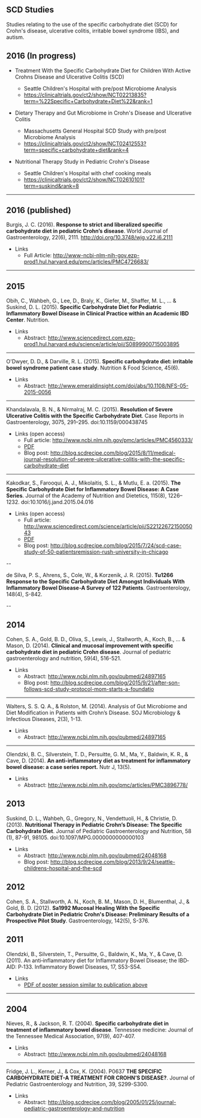 ## SCD Studies

Studies relating to the use of the specific carbohydrate diet (SCD) for Crohn's disease, ulcerative colitis, irritable bowel syndrome (IBS), and autism.

## 2016 (In progress)

- Treatment With the Specific Carbohydrate Diet for Children With Active Crohns Disease and Ulcerative Colitis (SCD)
  - Seattle Children's Hospital with pre/post Microbiome Analysis
  - https://clinicaltrials.gov/ct2/show/NCT02213835?term=%22Specific+Carbohydrate+Diet%22&rank=1

- Dietary Therapy and Gut Microbiome in Crohn's Disease and Ulcerative Colitis
  - Massachusetts General Hospital SCD Study with pre/post Microbiome Analysis
  - https://clinicaltrials.gov/ct2/show/NCT02412553?term=specific+carbohydrate+diet&rank=4

- Nutritional Therapy Study in Pediatric Crohn's Disease
  - Seattle Children's Hospital with chef cooking meals
  - https://clinicaltrials.gov/ct2/show/NCT02610101?term=suskind&rank=8 

--- 


## 2016 (published)

Burgis, J. C. (2016). **Response to strict and liberalized specific carbohydrate diet in pediatric Crohn’s disease**. World Journal of Gastroenterology, 22(6), 2111. http://doi.org/10.3748/wjg.v22.i6.2111

 - Links
   - Full Article: http://www-ncbi-nlm-nih-gov.ezp-prod1.hul.harvard.edu/pmc/articles/PMC4726683/


---

## 2015

Obih, C., Wahbeh, G., Lee, D., Braly, K., Giefer, M., Shaffer, M. L., ... & Suskind, D. L. (2015). **Specific Carbohydrate Diet for Pediatric Inflammatory Bowel Disease in Clinical Practice within an Academic IBD Center**. Nutrition.

 - Links
   - Abstract: http://www.sciencedirect.com.ezp-prod1.hul.harvard.edu/science/article/pii/S0899900715003895

---

O'Dwyer, D. D., & Darville, R. L. (2015). **Specific carbohydrate diet: irritable bowel syndrome patient case study**. Nutrition & Food Science, 45(6).
 - Links
   - Abstract: http://www.emeraldinsight.com/doi/abs/10.1108/NFS-05-2015-0056


---

Khandalavala, B. N., & Nirmalraj, M. C. (2015). **Resolution of Severe Ulcerative Colitis with the Specific Carbohydrate Diet**. Case Reports in Gastroenterology, 3075, 291–295. doi:10.1159/000438745
  - Links (open access)
    - Full article: http://www.ncbi.nlm.nih.gov/pmc/articles/PMC4560333/
    - [PDF](unrestricted-pdfs/khandalavala-2015.pdf "khandalavala-2015.pdf")
    - Blog post: http://blog.scdrecipe.com/blog/2015/8/11/medical-journal-resolution-of-severe-ulcerative-colitis-with-the-specific-carbohydrate-diet

---
Kakodkar, S., Farooqui, A. J., Mikolaitis, S. L., & Mutlu, E. a. (2015). **The Specific Carbohydrate Diet for Inflammatory Bowel Disease: A Case Series**. Journal of the Academy of Nutrition and Dietetics, 115(8), 1226–1232. doi:10.1016/j.jand.2015.04.016

  - Links (open access)
    - Full article: http://www.sciencedirect.com/science/article/pii/S2212267215005043
    - [PDF](unrestricted-pdfs/kakodkar-scd-2015.pdf "kakodkar-scd-2015.pdf")
    - Blog post: http://blog.scdrecipe.com/blog/2015/7/24/scd-case-study-of-50-patientsremission-rush-university-in-chicago

--

de Silva, P. S., Ahrens, S., Cole, W., & Korzenik, J. R. (2015). **Tu1266 Response to the Specific Carbohydrate Diet Amongst Individuals With Inflammatory Bowel Disease-A Survey of 122 Patients**. Gastroenterology, 148(4), S-842.

--
## 2014

Cohen, S. A., Gold, B. D., Oliva, S., Lewis, J., Stallworth, A., Koch, B., ... & Mason, D. (2014). **Clinical and mucosal improvement with specific carbohydrate diet in pediatric Crohn disease**. Journal of pediatric gastroenterology and nutrition, 59(4), 516-521.

 - Links
    - Abstract: http://www.ncbi.nlm.nih.gov/pubmed/24897165
    - Blog post: http://blog.scdrecipe.com/blog/2015/9/21/after-son-follows-scd-study-protocol-mom-starts-a-foundatio

---

Walters, S. S. Q. A., & Rolston, M. (2014). Analysis of Gut Microbiome and Diet Modification in Patients with Crohn’s Disease. SOJ Microbiology & Infectious Diseases, 2(3), 1-13.
 - Links
    - Abstract: http://www.ncbi.nlm.nih.gov/pubmed/24897165

---

Olendzki, B. C., Silverstein, T. D., Persuitte, G. M., Ma, Y., Baldwin, K. R., & Cave, D. (2014). **An anti-inflammatory diet as treatment for inflammatory bowel disease: a case series report.** Nutr J, 13(5).
 - Links
    - Abstract: http://www.ncbi.nlm.nih.gov/pmc/articles/PMC3896778/

## 2013

Suskind, D. L., Wahbeh, G., Gregory, N., Vendettuoli, H., & Christie, D. (2013). **Nutritional Therapy in Pediatric Crohn’s Disease: The Specific Carbohydrate Diet**. Journal of Pediatric Gastroenterology and Nutrition, 58 (1), 87-91, 98105. doi:10.1097/MPG.0000000000000103

  - Links
    - Abstract: http://www.ncbi.nlm.nih.gov/pubmed/24048168
    - Blog post: http://blog.scdrecipe.com/blog/2013/9/24/seattle-childrens-hospital-and-the-scd


## 2012

Cohen, S. A., Stallworth, A. N., Koch, B. M., Mason, D. H., Blumenthal, J., & Gold, B. D. (2012). **Sa1992 Mucosal Healing With the Specific Carbohydrate Diet in Pediatric Crohn's Disease: Preliminary Results of a Prospective Pilot Study**. Gastroenterology, 142(5), S-376.


## 2011

Olendzki, B., Silverstein, T., Persuitte, G., Baldwin, K., Ma, Y., & Cave, D. (2011). An anti‐inflammatory diet for Inflammatory Bowel Disease; the IBD‐AID: P‐133. Inflammatory Bowel Diseases, 17, S53-S54.

  - Links
    - [PDF of poster session similar to publication above](unrestricted-pdfs/olendzki-2011.pdf "olendzki-2011.pdf")

---


## 2004

Nieves, R., & Jackson, R. T. (2004). **Specific carbohydrate diet in treatment of inflammatory bowel disease**. Tennessee medicine: Journal of the Tennessee Medical Association, 97(9), 407-407.

  - Links
    - Abstract: http://www.ncbi.nlm.nih.gov/pubmed/24048168


---

Fridge, J. L., Kerner, J., & Cox, K. (2004). P0637 **THE SPECIFIC CARBOHYDRATE DIET-A TREATMENT FOR CROHN’S DISEASE?**. Journal of Pediatric Gastroenterology and Nutrition, 39, S299-S300.
  - Links
    - Abstract: http://blog.scdrecipe.com/blog/2005/01/25/journal-pediatric-gastroenterology-and-nutrition
